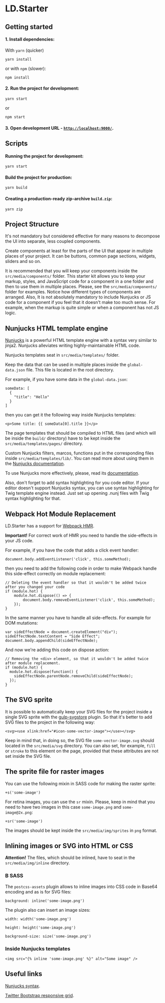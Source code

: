 # LD.Starter

## Getting started

#### 1. Install dependencies:

With `yarn` (quicker)

```
yarn install
```

or with `npm` (slower):

```
npm install
```

#### 2. Run the project for development:

```
yarn start
```

or

```
npm start
```

#### 3. Open development URL - [`http://localhost:9000/`](http://localhost:9000/).

## Scripts

#### Running the project for development:

```
yarn start
```

#### Build the project for production:

```
yarn build
```

#### Creating a production-ready zip-archive `build.zip`:

```
yarn zip
```

## Project Structure

It's not mandatory but considered effective for many reasons to decompose the UI into separate, less coupled components.

Create components at least for the parts of the UI that appear in multiple places of your project. It can be buttons, common page sections, widgets, sliders and so on.

It is recommended that you will keep your components inside the `src/media/components/` folder. This starter kit allows you to keep your markup, styles, and JavaScript code for a component in a one folder and then to use them in multiple places. Please, see the `src/media/components/` folder for examples. Notice how different types of components are arranged. Also, It is not absolutely mandatory to include Nunjucks or JS code for a component if you feel that it doesn't make too much sense. For example, when the markup is quite simple or when a component has not JS logic.

## Nunjucks HTML template engine

[Nunjucks](https://mozilla.github.io/nunjucks/) is a powerful HTML template engine with a syntax very similar to jinja2. Nunjucks alleviates writing highly-maintainable HTML code.

Nunjucks templates seat in `src/media/templates/` folder.

Keep the data that can be used in multiple places inside the `global-data.json` file. This file is located in the root directory.

For example, if you have some data in the `global-data.json`:

```
someData: [
  {
    "title": "Hello"
  }
]
```

then you can get it the following way inside Nunjucks templates:

```
<p>Some title: {{ someData[0].title }}</p>
```

The page templates that should be compiled to HTML files (and which will be inside the `build/` directory) have to be kept inside the `src/media/templates/pages/` directory.

Custom Nunjucks filters, marcos, functions put in the corresponding files inside `src/media/templates/lib/`. You can read more about using them in the [Nunjucks documentation](https://mozilla.github.io/nunjucks/getting-started.html).

To use Nunjucks more effectively, please, read its [documentation](https://mozilla.github.io/nunjucks/templating.html).

Also, don't forget to add syntax highlighting for you code editor. If your editor doesn't support Nunjucks syntax, you can use syntax highlighting for Twig template engine instead. Just set up opening .nunj files with Twig syntax highlighting for that.

## Webpack Hot Module Replacement

LD.Starter has a support for [Webpack HMR](https://webpack.js.org/concepts/hot-module-replacement/).

<b>Important!</b> For correct work of HMR you need to handle the side-effects in your JS code.

For example, if you have the code that adds a click event handler:

`document.body.addEventListener('click', this.someMethod);`

then you need to add the following code in order to make Webpack handle this side-effect correctly on module replacement:

```
// Deleting the event handler so that it wouldn't be added twice  after you changed your code
if (module.hot) {
	module.hot.dispose(() => {
		document.body.removeEventListener('click', this.someMethod);
	});
}
```

In the same manner you have to handle all side-effects. For example for DOM mutations:

```
var sideEffectNode = document.createElement("div");
sideEffectNode.textContent = "Side Effect";
document.body.appendChild(sideEffectNode);
```

And now we're adding this code on dispose action:

```
// Removing the <div> element, so that it wouldn't be added twice after module replacement.
if (module.hot) {
  module.hot.dispose(function() {
    sideEffectNode.parentNode.removeChild(sideEffectNode);
  });
}
```

## The SVG sprite

It is possible to automatically keep your SVG files for the project inside a single SVG sprite with the [gulp-svgstore](https://github.com/w0rm/gulp-svgstore) plugin. So that it's better to add SVG files to the project in the following way:

```
<svg><use xlink:href="#icon-some-vector-image"></use></svg>
```

Keep in mind that, in doing so, the SVG file `some-vector-image.svg` should located in the `src/media/svg` directory. You can also set, for example, `fill` or `stroke` to this element on the page, provided that these attributes are not set inside the SVG file.

## The sprite file for raster images

You can use the following mixin in SASS code for making the raster sprite:

```
+s('some-image')
```

For retina images, you can use the `sr` mixin. Please, keep in mind that you need to have two images in this case `some-image.png` and `some-image@2x.png`:

```
+sr('some-image')
```

The images should be kept inside the `src/media/img/sprites` in `png` format.

## Inlining images or SVG into HTML or CSS

<b>Attention!</b> The files, which should be inlined, have to seat in the `src/media/img/inline` directory.

### В SASS

The `postcss-assets` plugin allows to inline images into CSS code in Base64 encoding and as is for SVG files:

```
background: inline('some-image.png')
```

The plugin also can insert an image sizes:

```
width: width('some-image.png')
```

```
height: height('some-image.png')
```

```
background-size: size('some-image.png')
```

### Inside Nunjucks templates

```
<img src="{% inline 'some-image.png' %}" alt="Some image" />
```

## Useful links

[Nunjucks syntax](https://mozilla.github.io/nunjucks/templating.html).

[Twitter Bootstrap responsive grid](http://getbootstrap.com/css/#grid).
